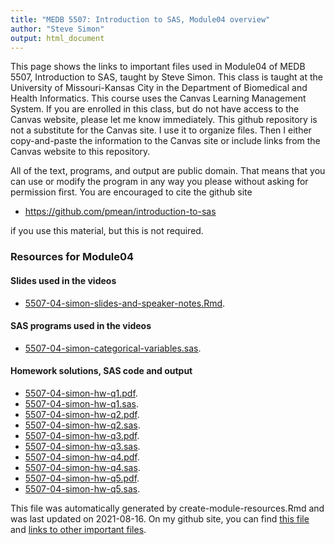 ```yaml
---
title: "MEDB 5507: Introduction to SAS, Module04 overview"
author: "Steve Simon"
output: html_document
---
```


<!--This file was first created on 2021-07-28.-->

This page shows the links to important files used in Module04 of MEDB 5507, Introduction to SAS, taught by Steve Simon. This class is taught at the University of Missouri-Kansas City in the Department of Biomedical and Health Informatics. This course uses the Canvas Learning Management System. If you are enrolled in this class, but do not have access to the Canvas website, please let me know immediately. This github repository is not a substitute for the Canvas site. I use it to organize files. Then I either copy-and-paste the information to the Canvas site or include links from the Canvas website to this repository.

All of the text, programs, and output are public domain. That means that you can use or modify the program in any way you please without asking for permission first. You are encouraged to cite the github site

+ https://github.com/pmean/introduction-to-sas

if you use this material, but this is not required.

### Resources for Module04

#### Slides used in the videos

+ [5507-04-simon-slides-and-speaker-notes.Rmd][slides-and-speaker-notes.Rmd].

#### SAS programs used in the videos

+ [5507-04-simon-categorical-variables.sas][categorical-variables.sas].

#### Homework solutions, SAS code and output

+ [5507-04-simon-hw-q1.pdf][hw-q1.pdf].
+ [5507-04-simon-hw-q1.sas][hw-q1.sas].
+ [5507-04-simon-hw-q2.pdf][hw-q2.pdf].
+ [5507-04-simon-hw-q2.sas][hw-q2.sas].
+ [5507-04-simon-hw-q3.pdf][hw-q3.pdf].
+ [5507-04-simon-hw-q3.sas][hw-q3.sas].
+ [5507-04-simon-hw-q4.pdf][hw-q4.pdf].
+ [5507-04-simon-hw-q4.sas][hw-q4.sas].
+ [5507-04-simon-hw-q5.pdf][hw-q5.pdf].
+ [5507-04-simon-hw-q5.sas][hw-q5.sas].

This file was automatically generated by create-module-resources.Rmd and was last updated on 2021-08-16. On my github site, you can find [this file][thisf] and [links to other important files][mygit].

<!---my git--->
[thisf]: https://github.com/pmean/introduction-to-SAS/blob/master/modules/5507-04-resources.md
[mygit]: https://github.com/pmean/introduction-to-SAS/blob/master/README.md

<!---pdf_h--->
[hw-q1.pdf]: https://github.com/pmean/introduction-to-SAS/blob/master/results/5507-04-simon-hw-q1.pdf
[hw-q2.pdf]: https://github.com/pmean/introduction-to-SAS/blob/master/results/5507-04-simon-hw-q2.pdf
[hw-q3.pdf]: https://github.com/pmean/introduction-to-SAS/blob/master/results/5507-04-simon-hw-q3.pdf
[hw-q4.pdf]: https://github.com/pmean/introduction-to-SAS/blob/master/results/5507-04-simon-hw-q4.pdf
[hw-q5.pdf]: https://github.com/pmean/introduction-to-SAS/blob/master/results/5507-04-simon-hw-q5.pdf

<!---pdf_v--->
<!---No links for this section--->

<!---rmd_v--->
[slides-and-speaker-notes.Rmd]: https://github.com/pmean/introduction-to-SAS/blob/master/src/5507-04-simon-slides-and-speaker-notes.Rmd

<!---sas_v--->
[categorical-variables.sas]: https://github.com/pmean/introduction-to-SAS/blob/master/src/5507-04-simon-categorical-variables.sas

<!---sas_h--->
[hw-q1.sas]: https://github.com/pmean/introduction-to-SAS/blob/master/src/5507-04-simon-hw-q1.sas
[hw-q2.sas]: https://github.com/pmean/introduction-to-SAS/blob/master/src/5507-04-simon-hw-q2.sas
[hw-q3.sas]: https://github.com/pmean/introduction-to-SAS/blob/master/src/5507-04-simon-hw-q3.sas
[hw-q4.sas]: https://github.com/pmean/introduction-to-SAS/blob/master/src/5507-04-simon-hw-q4.sas
[hw-q5.sas]: https://github.com/pmean/introduction-to-SAS/blob/master/src/5507-04-simon-hw-q5.sas
